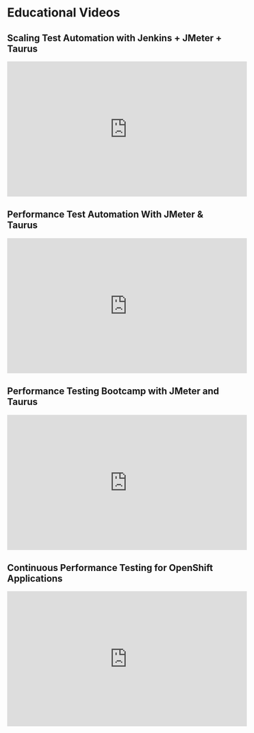 # Educational Videos

## Scaling Test Automation with Jenkins + JMeter + Taurus
<iframe width="560" height="315" src="https://www.youtube.com/embed/QuY0Qcdd90A" frameborder="0" allowfullscreen></iframe>

## Performance Test Automation With JMeter & Taurus
<iframe width="560" height="315" src="https://www.youtube.com/watch?v=8KmO5mIkBzk" frameborder="0" allowfullscreen></iframe>


## Performance Testing Bootcamp with JMeter and Taurus
<iframe width="560" height="315" src="https://www.youtube.com/embed/rwccqwaHT9U" frameborder="0" allowfullscreen></iframe>

## Continuous Performance Testing for OpenShift Applications
<iframe width="560" height="315" src="https://www.youtube.com/embed/toMDGhQ96GA" frameborder="0" allowfullscreen></iframe>
  
